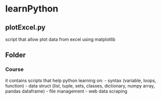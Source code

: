 # learnPython

## plotExcel.py
script that allow plot data from excel using matplotlib

## Folder
  ### Course
  it contains scripts that help python learning on:
    - syntax (variable, loops, function)
    - data struct (list, tuple, sets, classes, dictionary, numpy array, pandas dataframe)
    - file management
    - web data scraping

